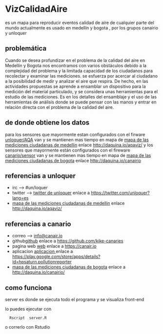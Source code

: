# VizCalidadAire

es un mapa para  reproducir eventos calidad de aire de cualquier parte del mundo actualmente es usado en medellin y bogota , por los grupos canairio y unloquer 

## problemática

Cuando se desea profundizar en el problema de la calidad del aire en Medellín y Bogota nos encontramos con varios obstáculos debido a la complejidad del problema y la limitada capacidad de los ciudadanos para recolectar y examinar las mediciones.
se esfuerza por acercar al ciudadano a la posibilidad de medir y analizar el aire que respira. De hecho, en las actividades propuestas se aprende a ensamblar un dispositivo para la medición del material particulado, y se considera unas herramientas para el estudio de las mediciones.
Es en los detalles del ensamblaje y el uso de las herramientas de análisis donde se puede pensar con las manos y entrar en relación directa con el problema de la calidad del aire.

## de donde obtiene los datos 

para los sensores que mayormente estan configurados con el firware [unloquer/AQA](https://github.com/unloquer/AQA) van y se mantienen mas tiempo en mapa de  [mapa de las mediciones ciudadanas  de medellin](http://daquina.io/aqaviz/) enlace http://daquina.io/aqaviz/ y los sensores que mayormente están configurados con el fireware [canario/sensor](https://github.com/kike-canaries/esp32-hpma115s0) van y se mantienen mas tiempo en mapa de   [mapa de las mediciones ciudadanas de bogota](http://daquina.io/canairio/) enlace http://daquina.io/canairio

## referencias a unloquer

 * irc --> #un/loquer
 * twitter --> [twitter de unloquer](https://twitter.com/unloquer?lang=es) enlace a https://twitter.com/unloquer?lang=es
 * [mapa de las mediciones ciudadanas  de medellin](http://daquina.io/aqaviz/) enlace http://daquina.io/aqaviz/


## referencias a canario
 * correo --> info@canair.io 
 * github[github](https://github.com/kike-canaries) enlace a https://github.com/kike-canaries
 * pagina web [web](https://canair.io) enlace a https://canair.io
 * aplicacion [aplicacion ](https://play.google.com/store/apps/details?id=hpsaturn.pollutionreporter) enlace a https://play.google.com/store/apps/details?id=hpsaturn.pollutionreporter
 * [mapa de las mediciones ciudadanas  de bogota](http://daquina.io/canairio/) enlace a http://daquina.io/canairio/


## como funciona

server es donde se ejecuta todo el programa y se visualiza front-end

lo puedes ejecutar con 

      Rscript  server.R 

o correrlo con Rstudio

